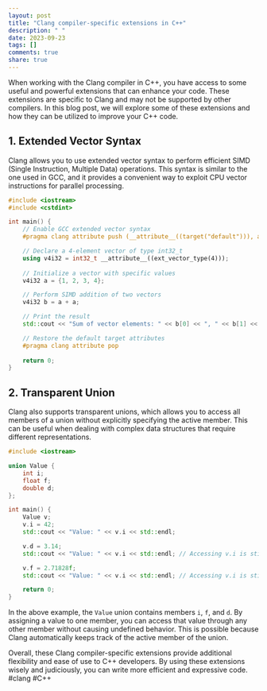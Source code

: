 ```yaml
---
layout: post
title: "Clang compiler-specific extensions in C++"
description: " "
date: 2023-09-23
tags: []
comments: true
share: true
---
```


When working with the Clang compiler in C++, you have access to some useful and powerful extensions that can enhance your code. These extensions are specific to Clang and may not be supported by other compilers. In this blog post, we will explore some of these extensions and how they can be utilized to improve your C++ code.

## 1. Extended Vector Syntax

Clang allows you to use extended vector syntax to perform efficient SIMD (Single Instruction, Multiple Data) operations. This syntax is similar to the one used in GCC, and it provides a convenient way to exploit CPU vector instructions for parallel processing.

```cpp
#include <iostream>
#include <cstdint>

int main() {
    // Enable GCC extended vector syntax
    #pragma clang attribute push (__attribute__((target("default"))), apply_to = any(function))

    // Declare a 4-element vector of type int32_t
    using v4i32 = int32_t __attribute__((ext_vector_type(4)));
    
    // Initialize a vector with specific values
    v4i32 a = {1, 2, 3, 4};

    // Perform SIMD addition of two vectors
    v4i32 b = a + a;

    // Print the result
    std::cout << "Sum of vector elements: " << b[0] << ", " << b[1] << ", " << b[2] << ", " << b[3] << std::endl;

    // Restore the default target attributes
    #pragma clang attribute pop
    
    return 0;
}
```

## 2. Transparent Union

Clang also supports transparent unions, which allows you to access all members of a union without explicitly specifying the active member. This can be useful when dealing with complex data structures that require different representations.

```cpp
#include <iostream>

union Value {
    int i;
    float f;
    double d;
};

int main() {
    Value v;
    v.i = 42;
    std::cout << "Value: " << v.i << std::endl;

    v.d = 3.14;
    std::cout << "Value: " << v.i << std::endl; // Accessing v.i is still valid

    v.f = 2.71828f;
    std::cout << "Value: " << v.i << std::endl; // Accessing v.i is still valid

    return 0;
}
```

In the above example, the `Value` union contains members `i`, `f`, and `d`. By assigning a value to one member, you can access that value through any other member without causing undefined behavior. This is possible because Clang automatically keeps track of the active member of the union.

Overall, these Clang compiler-specific extensions provide additional flexibility and ease of use to C++ developers. By using these extensions wisely and judiciously, you can write more efficient and expressive code. #clang #C++
